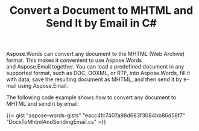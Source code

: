 ﻿---
title: Convert a Document to MHTML and Send It by Email in C#
articleTitle: Convert a Document to MHTML and Send It by Email
linktitle: Convert a Document to MHTML and Send It by Email
description: "Convert a document from almost any format to the MHTML format and send the result document by e-mail using C#."
type: docs
weight: 30
url: /net/convert-a-document-to-mhtml-and-send-it-by-email/
---

Aspose.Words can convert any document to the MHTML (Web Archive) format. This makes it convenient to use Aspose.Words and Aspose.Email together. You can load a predefined document in any supported format, such as DOC, OOXML, or RTF, into Aspose.Words, fill it with data, save the resulting document as MHTML, and then send it by e-mail using Aspose.Email.

The following code example shows how to convert any document to MHTML and send it by email:

{{< gist "aspose-words-gists" "eacc4fc7407a98d683f3084bb86d58f7" "DocxToMhtmlAndSendingEmail.cs" >}}
